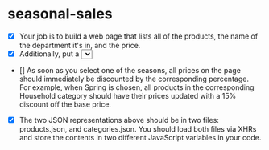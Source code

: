 # seasonal-sales

- [x] Your job is to build a web page that lists all of the products, the name of the department it's in, and the price.
- [x] Additionally, put a <select> element at the top of the page that contains all possible values of the season_discount key in the categories file. 
- [] As soon as you select one of the seasons, all prices on the page should immediately be discounted by the corresponding percentage. For example, when Spring is chosen, all products in the corresponding Household category should have their prices updated with a 15% discount off the base price.

- [x] The two JSON representations above should be in two files: products.json, and categories.json. You should load both files via XHRs and store the contents in two different JavaScript variables in your code.